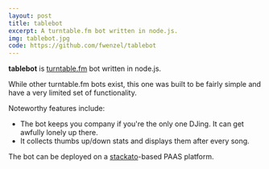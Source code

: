 ```yaml
---
layout: post
title: tablebot
excerpt: A turntable.fm bot written in node.js.
img: tablebot.jpg
code: https://github.com/fwenzel/tablebot
---
```


**tablebot** is [turntable.fm](http://turntable.fm) bot written in node.js.

While other turntable.fm bots exist, this one was built to be fairly simple and have a very limited set of functionality.

Noteworthy features include:
* The bot keeps you company if you're the only one DJing. It can get awfully lonely up there.
* It collects thumbs up/down stats and displays them after every song.

The bot can be deployed on a [stackato](http://www.activestate.com/stackato)-based PAAS platform.
